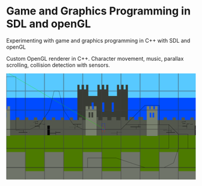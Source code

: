 # Game and Graphics Programming in SDL and openGL
 Experimenting with game and graphics programming in C++ with SDL and openGL

Custom OpenGL renderer in C++.
Character movement, music, parallax scrolling, collision detection with sensors.

![screenshot](A.png)
